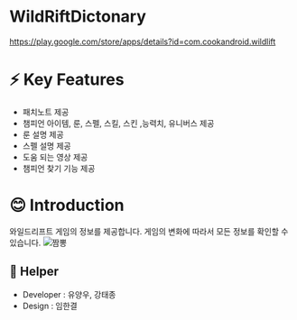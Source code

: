 # WildRiftDictonary
https://play.google.com/store/apps/details?id=com.cookandroid.wildlift

# ⚡ Key Features
- 패치노트 제공
- 챔피언 아이템, 룬, 스펠, 스킬, 스킨 ,능력치, 유니버스 제공
- 룬 설명 제공
- 스펠 설명 제공
- 도움 되는 영상 제공
- 챔피언 찾기 기능 제공 

# 😊 Introduction
와일드리프트 게임의 정보를 제공합니다.
게임의 변화에 따라서 모든 정보를 확인할 수 있습니다.
![짬뽕](https://user-images.githubusercontent.com/59405161/101522806-18136280-39cb-11eb-8f86-08f2d0910651.jpg)

## 🐪  Helper
- Developer : 유양우, 강태종
- Design : 임한결
